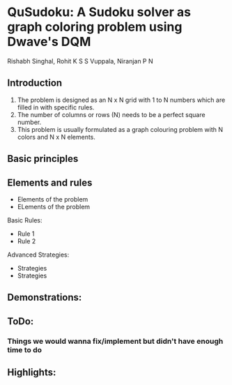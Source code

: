 # QuSudoku: A Sudoku solver as graph coloring problem using Dwave's DQM  
Rishabh Singhal, Rohit K S S Vuppala, Niranjan P N 

## Introduction

1. The problem is designed as an N x N grid with 1 to N numbers which are filled in with specific rules.
2. The number of columns or rows (N) needs to be a perfect square number.
3. This problem is usually formulated as a graph colouring problem with N colors and N x N elements.

## Basic principles



## Elements and rules





*   Elements of the problem
*   ELements of the problem

Basic Rules:

* Rule 1
* Rule 2

Advanced Strategies:

* Strategies
* Strategies

## Demonstrations:


## ToDo:
### Things we would wanna fix/implement but didn't have enough time to do




## Highlights:

